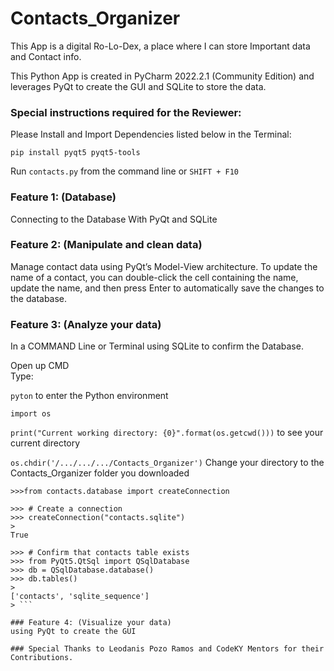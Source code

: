 # Contacts_Organizer

This App is a digital Ro-Lo-Dex, a place where I can store Important data and Contact info.

This Python App is created in PyCharm 2022.2.1 (Community Edition) and  leverages PyQt to create the GUI and SQLite to store the data.

### Special instructions required for the Reviewer:

Please Install and Import Dependencies listed below in the Terminal:

```pip install pyqt5 pyqt5-tools```

Run ```contacts.py``` from the command line or ```SHIFT + F10```

### Feature 1: (Database)
Connecting to the Database With PyQt and SQLite

### Feature 2: (Manipulate and clean data)
Manage contact data using PyQt’s Model-View architecture. 
To update the name of a contact, you can double-click the cell containing the name, update the name, and then press Enter to automatically save the changes to the database. 

### Feature 3: (Analyze your data)
In a COMMAND Line or Terminal using SQLite to confirm the Database.

Open up CMD  
Type:

```pyton``` to enter the Python environment

```import os```

```print("Current working directory: {0}".format(os.getcwd()))```
to see your current directory

```os.chdir('/.../.../.../Contacts_Organizer')``` Change your directory to the Contacts_Organizer folder you downloaded



```
>>>from contacts.database import createConnection

>>> # Create a connection
>>> createConnection("contacts.sqlite")
> 
True

>>> # Confirm that contacts table exists
>>> from PyQt5.QtSql import QSqlDatabase
>>> db = QSqlDatabase.database()
>>> db.tables()
> 
['contacts', 'sqlite_sequence']
> ```

### Feature 4: (Visualize your data)
using PyQt to create the GUI

### Special Thanks to Leodanis Pozo Ramos and CodeKY Mentors for their Contributions.